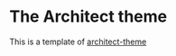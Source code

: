 # The Architect theme

This is a template of [architect-theme](https://github.com/pages-themes/architect)